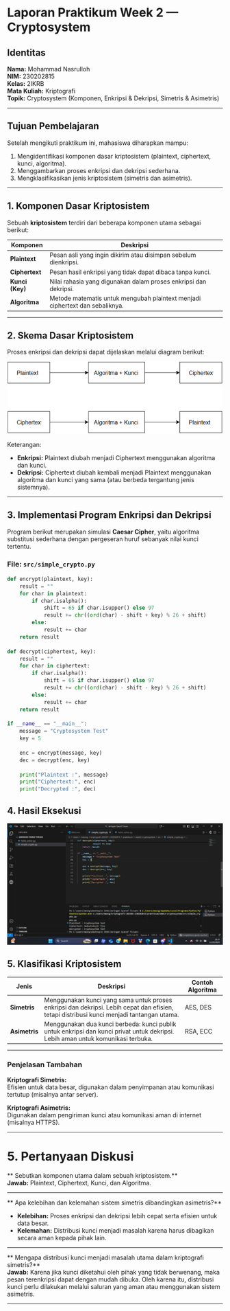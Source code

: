 # Laporan Praktikum Week 2 — Cryptosystem

## Identitas
**Nama:** Mohammad Nasrulloh  
**NIM:** 230202815  
**Kelas:** 2IKRB  
**Mata Kuliah:** Kriptografi  
**Topik:** Cryptosystem (Komponen, Enkripsi & Dekripsi, Simetris & Asimetris)

---

## Tujuan Pembelajaran
Setelah mengikuti praktikum ini, mahasiswa diharapkan mampu:
1. Mengidentifikasi komponen dasar kriptosistem (plaintext, ciphertext, kunci, algoritma).  
2. Menggambarkan proses enkripsi dan dekripsi sederhana.  
3. Mengklasifikasikan jenis kriptosistem (simetris dan asimetris).  

---

## 1. Komponen Dasar Kriptosistem
Sebuah **kriptosistem** terdiri dari beberapa komponen utama sebagai berikut:

| Komponen | Deskripsi |
|-----------|------------|
| **Plaintext** | Pesan asli yang ingin dikirim atau disimpan sebelum dienkripsi. |
| **Ciphertext** | Pesan hasil enkripsi yang tidak dapat dibaca tanpa kunci. |
| **Kunci (Key)** | Nilai rahasia yang digunakan dalam proses enkripsi dan dekripsi. |
| **Algoritma** | Metode matematis untuk mengubah plaintext menjadi ciphertext dan sebaliknya. |

---

## 2. Skema Dasar Kriptosistem

Proses enkripsi dan dekripsi dapat dijelaskan melalui diagram berikut:

![Diagram Kriptosistem](screenshots/diagram_kriptosistem.png)

Keterangan:
- **Enkripsi:** Plaintext diubah menjadi Ciphertext menggunakan algoritma dan kunci.  
- **Dekripsi:** Ciphertext diubah kembali menjadi Plaintext menggunakan algoritma dan kunci yang sama (atau berbeda tergantung jenis sistemnya).

---

## 3. Implementasi Program Enkripsi dan Dekripsi

Program berikut merupakan simulasi **Caesar Cipher**, yaitu algoritma substitusi sederhana dengan pergeseran huruf sebanyak nilai kunci tertentu.

### File: `src/simple_crypto.py`
```python
def encrypt(plaintext, key):
    result = ""
    for char in plaintext:
        if char.isalpha():
            shift = 65 if char.isupper() else 97
            result += chr((ord(char) - shift + key) % 26 + shift)
        else:
            result += char
    return result

def decrypt(ciphertext, key):
    result = ""
    for char in ciphertext:
        if char.isalpha():
            shift = 65 if char.isupper() else 97
            result += chr((ord(char) - shift - key) % 26 + shift)
        else:
            result += char
    return result

if __name__ == "__main__":
    message = "Cryptosystem Test"
    key = 5

    enc = encrypt(message, key)
    dec = decrypt(enc, key)

    print("Plaintext :", message)
    print("Ciphertext:", enc)
    print("Decrypted :", dec)
```
##  4. Hasil Eksekusi
![Hasil eksekusi](screenshots/hasil_eksekusi.png)

## 5. Klasifikasi Kriptosistem

| Jenis     | Deskripsi                                                                                                              | Contoh Algoritma |
|------------|------------------------------------------------------------------------------------------------------------------------|------------------|
| **Simetris**   | Menggunakan kunci yang sama untuk proses enkripsi dan dekripsi. Lebih cepat dan efisien, tetapi distribusi kunci menjadi tantangan utama. | AES, DES |
| **Asimetris**  | Menggunakan dua kunci berbeda: kunci publik untuk enkripsi dan kunci privat untuk dekripsi. Lebih aman untuk komunikasi terbuka. | RSA, ECC |

---

### Penjelasan Tambahan

**Kriptografi Simetris:**  
Efisien untuk data besar, digunakan dalam penyimpanan atau komunikasi tertutup (misalnya antar server).

**Kriptografi Asimetris:**  
Digunakan dalam pengiriman kunci atau komunikasi aman di internet (misalnya HTTPS).

---

# 5. Pertanyaan Diskusi

** Sebutkan komponen utama dalam sebuah kriptosistem.**  
**Jawab:** Plaintext, Ciphertext, Kunci, dan Algoritma.

---

** Apa kelebihan dan kelemahan sistem simetris dibandingkan asimetris?**

- **Kelebihan:** Proses enkripsi dan dekripsi lebih cepat serta efisien untuk data besar.  
- **Kelemahan:** Distribusi kunci menjadi masalah karena harus dibagikan secara aman kepada pihak lain.

---

** Mengapa distribusi kunci menjadi masalah utama dalam kriptografi simetris?**  
**Jawab:** Karena jika kunci diketahui oleh pihak yang tidak berwenang, maka pesan terenkripsi dapat dengan mudah dibuka. Oleh karena itu, distribusi kunci perlu dilakukan melalui saluran yang aman atau menggunakan sistem asimetris.

---


